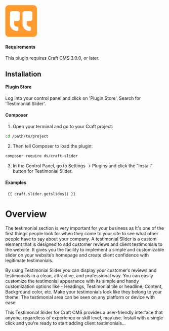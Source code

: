 <img src="src/icon.svg" alt="icon" width="100" height="100">

#### Requirements

This plugin requires Craft CMS 3.0.0, or later.

## Installation


#### Plugin Store

Log into your control panel and click on 'Plugin Store'. Search for 'Testimonial Slider'.

#### Composer

1. Open your terminal and go to your Craft project:

```bash
cd /path/to/project
```

2. Then tell Composer to load the plugin:

```bash
composer require ds/craft-slider
```

3. In the Control Panel, go to Settings → Plugins and click the “Install” button for Testimonial Slider.

#### Examples

```twig
 {{ craft.slider.getslides() }}
```

# Overview

The testimonial section is very important for your business as It's one of the first things people look for when they come to your site to see what other people have to say about your company. A testimonial Slider is a custom element that is designed to add customer reviews and client testimonials to the website. It gives you the facility to implement a simple and customizable slider on your website’s homepage and create client confidence with legitimate testimonials. 

By using Testimonial Slider you can display your customer’s reviews and testimonials in a clean, attractive, and professional way. You can easily customize the testimonial appearance with its simple and handy customization options like - Headings, Testimonial tile or headline, Content, Background color, etc. Make your testimonials look like they belong to your theme. The testimonial area can be seen on any platform or device with ease. 

This Testimonial Slider for Craft CMS provides a user-friendly interface that anyone, regardless of experience or skill level, may use. Install with a single click and you're ready to start adding client testimonials…


